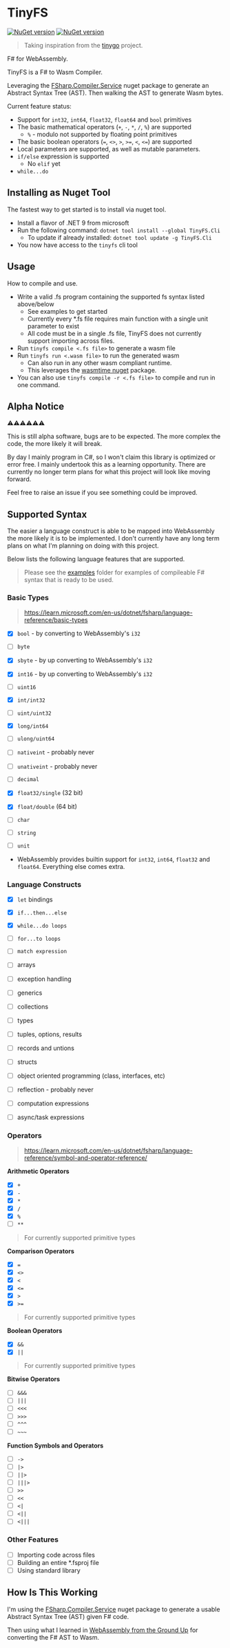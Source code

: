 # TinyFS

[![NuGet version](https://badge.fury.io/nu/TinyFS.Core.svg)](https://badge.fury.io/nu/TinyFS.Core) [![NuGet version](https://badge.fury.io/nu/TinyFS.Cli.svg)](https://badge.fury.io/nu/TinyFS.Cli)

> Taking inspiration from the [tinygo](https://tinygo.org/) project.

F# for WebAssembly. 

TinyFS is a F# to Wasm Compiler.

Leveraging the [FSharp.Compiler.Service](https://www.nuget.org/packages/FSharp.Compiler.Service) nuget package to generate an Abstract Syntax Tree (AST). Then walking the AST to generate Wasm bytes.

Current feature status:
* Support for `int32`, `int64`, `float32`, `float64` and `bool` primitives
* The basic mathematical operators (`+`, `-`, `*`, `/`, `%`) are supported
  * `%` - modulo not supported by floating point primitives
* The basic boolean operators (`=`, `<>`, `>`, `>=`, `<`, `<=`) are supported
* Local parameters are supported, as well as mutable parameters.
* `if/else` expression is supported
  * No `elif` yet
* `while...do`

## Installing as Nuget Tool

The fastest way to get started is to install via nuget tool.

* Install a flavor of .NET 9 from microsoft
* Run the following command: `dotnet tool install --global TinyFS.Cli`
  * To update if already installed: `dotnet tool update -g TinyFS.Cli`
* You now have access to the `tinyfs` cli tool

## Usage

How to compile and use.

* Write a valid .fs program containing the supported fs syntax listed above/below
  * See examples to get started
  * Currently every *.fs file requires main function with a single unit parameter to exist
  * All code must be in a single .fs file, TinyFS does not currently support importing across files.
* Run `tinyfs compile <.fs file>` to generate a wasm file
* Run `tinyfs run <.wasm file>` to run the generated wasm
  * Can also run in any other wasm compliant runtime.
  * This leverages the [wasmtime nuget](https://www.nuget.org/packages/Wasmtime) package.
* You can also use `tinyfs compile -r <.fs file>` to compile and run in one command.

## Alpha Notice

⚠️⚠️⚠️⚠️⚠️⚠️

This is still alpha software, bugs are to be expected. The more complex the code, the more likely it will break.

By day I mainly program in C#, so I won't claim this library is optimized or error free. I mainly undertook this as a learning opportunity. There are currently no longer term plans for what this project will look like moving forward.

Feel free to raise an issue if you see something could be improved.

## Supported Syntax

The easier a language construct is able to be mapped into WebAssembly the more likely it is to be implemented. I don't currently have any long term plans on what I'm planning on doing with this project.

Below lists the following language features that are supported. 

> Please see the [examples](./examples/) folder for examples of compileable F# syntax that is ready to be used.

### Basic Types

> https://learn.microsoft.com/en-us/dotnet/fsharp/language-reference/basic-types

- [x] `bool` - by converting to WebAssembly's `i32`
- [ ] `byte`
- [x] `sbyte` - by up converting to WebAssembly's `i32`
- [x] `int16` - by up converting to WebAssembly's `i32`
- [ ] `uint16`
- [x] `int/int32`
- [ ] `uint/uint32`
- [x] `long/int64`
- [ ] `ulong/uint64`
- [ ] `nativeint` - probably never
- [ ] `unativeint` - probably never
- [ ] `decimal`
- [x] `float32/single` (32 bit)
- [x] `float/double` (64 bit)
- [ ] `char`
- [ ] `string`
- [ ] `unit`


* WebAssembly provides builtin support for `int32`, `int64`, `float32` and `float64`. Everything else comes extra.


### Language Constructs

- [x] `let` bindings
- [x] `if...then...else`
- [x] `while...do loops`
- [ ] `for...to loops`
- [ ] `match expression`
- [ ] arrays
- [ ] exception handling
- [ ] generics
- [ ] collections
- [ ] types
- [ ] tuples, options, results
- [ ] records and untions
- [ ] structs
- [ ] object oriented programming (class, interfaces, etc)
- [ ] reflection - probably never
- [ ] computation expressions
- [ ] async/task expressions


### Operators

> https://learn.microsoft.com/en-us/dotnet/fsharp/language-reference/symbol-and-operator-reference/

__Arithmetic Operators__
- [x] `+`
- [x] `-`
- [x] `*`
- [x] `/`
- [x] `%`
- [ ] `**`

> For currently supported primitive types

__Comparison Operators__

- [x] `=`
- [x] `<>`
- [x] `<`
- [x] `<=`
- [x] `>`
- [x] `>=`

> For currently supported primitive types

__Boolean Operators__
- [x] `&&`
- [x] `||`

> For currently supported primitive types

__Bitwise Operators__

- [ ] `&&&`
- [ ] `|||`
- [ ] `<<<`
- [ ] `>>>`
- [ ] `^^^`
- [ ] `~~~`

__Function Symbols and Operators__

- [ ] `->`
- [ ] `|>`
- [ ] `||>`
- [ ] `|||>`
- [ ] `>>`
- [ ] `<<`
- [ ] `<|`
- [ ] `<||`
- [ ] `<|||`

### Other Features

- [ ] Importing code across files
- [ ] Building an entire *.fsproj file
- [ ] Using standard library

## How Is This Working

I'm using the [FSharp.Compiler.Service](https://www.nuget.org/packages/FSharp.Compiler.Service) nuget package to generate a usable Abstract Syntax Tree (AST) given F# code.

Then using what I learned in [WebAssembly from the Ground Up](https://wasmgroundup.com/) for converting the F# AST to Wasm.

